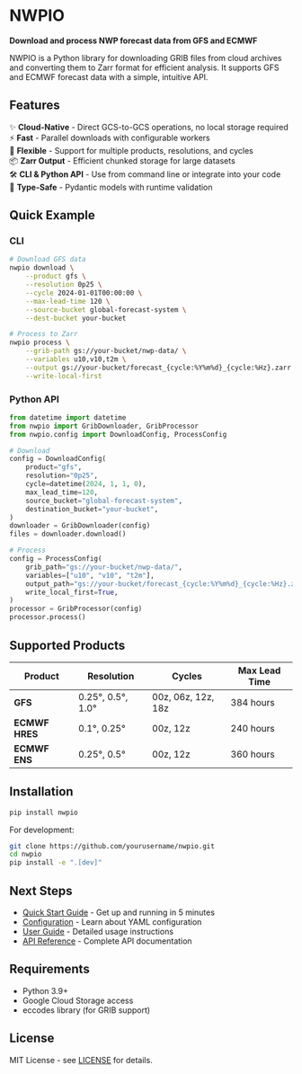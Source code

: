# NWPIO

**Download and process NWP forecast data from GFS and ECMWF**

NWPIO is a Python library for downloading GRIB files from cloud archives and converting them to Zarr format for efficient analysis. It supports GFS and ECMWF forecast data with a simple, intuitive API.

## Features

✨ **Cloud-Native** - Direct GCS-to-GCS operations, no local storage required  
⚡ **Fast** - Parallel downloads with configurable workers  
🎯 **Flexible** - Support for multiple products, resolutions, and cycles  
📦 **Zarr Output** - Efficient chunked storage for large datasets  
🛠️ **CLI & Python API** - Use from command line or integrate into your code  
🔧 **Type-Safe** - Pydantic models with runtime validation  

## Quick Example

### CLI

```bash
# Download GFS data
nwpio download \
    --product gfs \
    --resolution 0p25 \
    --cycle 2024-01-01T00:00:00 \
    --max-lead-time 120 \
    --source-bucket global-forecast-system \
    --dest-bucket your-bucket

# Process to Zarr
nwpio process \
    --grib-path gs://your-bucket/nwp-data/ \
    --variables u10,v10,t2m \
    --output gs://your-bucket/forecast_{cycle:%Y%m%d}_{cycle:%Hz}.zarr \
    --write-local-first
```

### Python API

```python
from datetime import datetime
from nwpio import GribDownloader, GribProcessor
from nwpio.config import DownloadConfig, ProcessConfig

# Download
config = DownloadConfig(
    product="gfs",
    resolution="0p25",
    cycle=datetime(2024, 1, 1, 0),
    max_lead_time=120,
    source_bucket="global-forecast-system",
    destination_bucket="your-bucket",
)
downloader = GribDownloader(config)
files = downloader.download()

# Process
config = ProcessConfig(
    grib_path="gs://your-bucket/nwp-data/",
    variables=["u10", "v10", "t2m"],
    output_path="gs://your-bucket/forecast_{cycle:%Y%m%d}_{cycle:%Hz}.zarr",
    write_local_first=True,
)
processor = GribProcessor(config)
processor.process()
```

## Supported Products

| Product | Resolution | Cycles | Max Lead Time |
|---------|-----------|--------|---------------|
| **GFS** | 0.25°, 0.5°, 1.0° | 00z, 06z, 12z, 18z | 384 hours |
| **ECMWF HRES** | 0.1°, 0.25° | 00z, 12z | 240 hours |
| **ECMWF ENS** | 0.25°, 0.5° | 00z, 12z | 360 hours |

## Installation

```bash
pip install nwpio
```

For development:

```bash
git clone https://github.com/yourusername/nwpio.git
cd nwpio
pip install -e ".[dev]"
```

## Next Steps

- [Quick Start Guide](getting-started/quickstart.md) - Get up and running in 5 minutes
- [Configuration](getting-started/configuration.md) - Learn about YAML configuration
- [User Guide](guide/downloading.md) - Detailed usage instructions
- [API Reference](api/overview.md) - Complete API documentation

## Requirements

- Python 3.9+
- Google Cloud Storage access
- eccodes library (for GRIB support)

## License

MIT License - see [LICENSE](about/license.md) for details.
